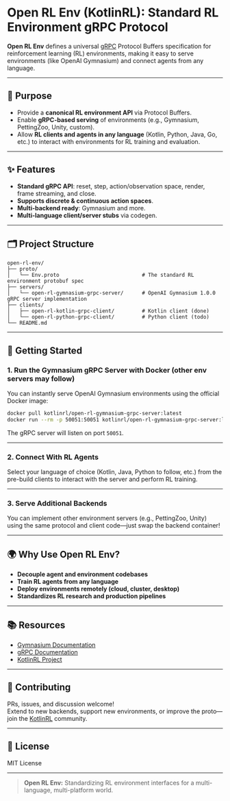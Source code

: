 
# Open RL Env (KotlinRL): Standard RL Environment gRPC Protocol

**Open RL Env** defines a universal [gRPC](https://grpc.io/) Protocol Buffers specification for reinforcement learning (RL) environments, making it easy to serve environments (like OpenAI Gymnasium) and connect agents from any language.

---

## 🚩 Purpose

- Provide a **canonical RL environment API** via Protocol Buffers.
- Enable **gRPC-based serving** of environments (e.g., Gymnasium, PettingZoo, Unity, custom).
- Allow **RL clients and agents in any language** (Kotlin, Python, Java, Go, etc.) to interact with environments for RL training and evaluation.

---

## ✨ Features

- **Standard gRPC API**: reset, step, action/observation space, render, frame streaming, and close.
- **Supports discrete & continuous action spaces**.
- **Multi-backend ready**: Gymnasium and more.
- **Multi-language client/server stubs** via codegen.

---

## 🗂️ Project Structure

```
open-rl-env/
├── proto/
│   └── Env.proto                           # The standard RL environment protobuf spec
├── servers/
│   └── open-rl-gymnasium-grpc-server/      # OpenAI Gymnasium 1.0.0 gRPC server implementation
├── clients/
│   ├── open-rl-kotlin-grpc-client/         # Kotlin client (done)
│   └── open-rl-python-grpc-client/         # Python client (todo)
└── README.md
```

---
## 🚀 Getting Started

### 1. **Run the Gymnasium gRPC Server with Docker** (other env servers may follow)

You can instantly serve OpenAI Gymnasium environments using the official Docker image:

```bash
docker pull kotlinrl/open-rl-gymnasium-grpc-server:latest
docker run --rm -p 50051:50051 kotlinrl/open-rl-gymnasium-grpc-server:latest
```

The gRPC server will listen on port `50051`.

---

### 2. **Connect With RL Agents**

Select your language of choice (Kotlin, Java, Python to follow, etc.) from the pre-build clients to interact with the server and perform RL training.

---

### 3. **Serve Additional Backends**

You can implement other environment servers (e.g., PettingZoo, Unity) using the same protocol and client code—just swap the backend container!

---
## 🌍 Why Use Open RL Env?

- **Decouple agent and environment codebases**
- **Train RL agents from any language**
- **Deploy environments remotely (cloud, cluster, desktop)**
- **Standardizes RL research and production pipelines**

---

## 📚 Resources

- [Gymnasium Documentation](https://gymnasium.farama.org/)
- [gRPC Documentation](https://grpc.io/docs/)
- [KotlinRL Project](https://github.com/KotlinRL)

---

## 🤝 Contributing

PRs, issues, and discussion welcome!  
Extend to new backends, support new environments, or improve the proto—join the [KotlinRL](https://github.com/KotlinRL) community.

---

## 📄 License

MIT License

---

> **Open RL Env:** Standardizing RL environment interfaces for a multi-language, multi-platform world.
